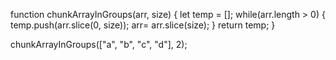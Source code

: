 function chunkArrayInGroups(arr, size) {
  let temp = [];
  while(arr.length > 0) {
    temp.push(arr.slice(0, size));
    arr= arr.slice(size);
  }
  return temp;
}

chunkArrayInGroups(["a", "b", "c", "d"], 2);
